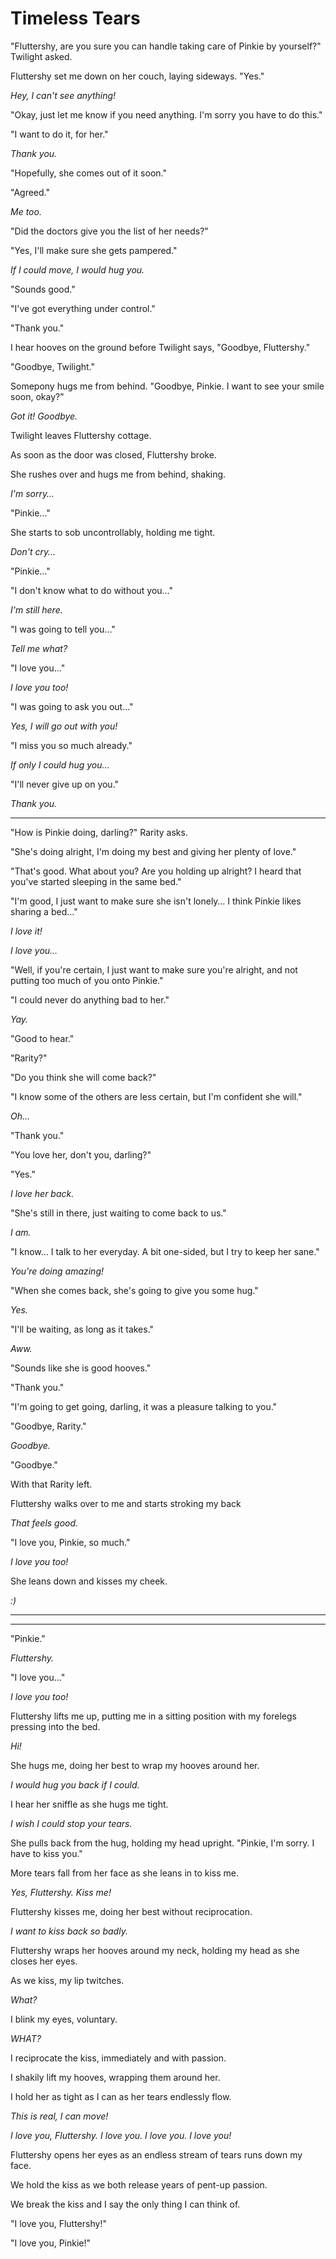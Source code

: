 # Timeless Tears


"Fluttershy, are you sure you can handle taking care of Pinkie by yourself?" Twilight asked.

Fluttershy set me down on her couch, laying sideways. "Yes."

*Hey, I can't see anything!*

"Okay, just let me know if you need anything. I'm sorry you have to do this."

"I want to do it, for her."

*Thank you.*

"Hopefully, she comes out of it soon."

"Agreed."

*Me too.*

"Did the doctors give you the list of her needs?"

"Yes, I'll make sure she gets pampered."

*If I could move, I would hug you.*

"Sounds good."

"I've got everything under control."

"Thank you."

I hear hooves on the ground before Twilight says, "Goodbye, Fluttershy."

"Goodbye, Twilight."

Somepony hugs me from behind. "Goodbye, Pinkie. I want to see your smile soon, okay?"

*Got it! Goodbye.*

Twilight leaves Fluttershy cottage.

As soon as the door was closed, Fluttershy broke.

She rushes over and hugs me from behind, shaking.

*I'm sorry…*

"Pinkie…"

She starts to sob uncontrollably, holding me tight.

*Don't cry…*

"Pinkie…"

"I don't know what to do without you…"

*I'm still here.*

"I was going to tell you…"

*Tell me what?*

"I love you…"

*I love you too!*

"I was going to ask you out…"

*Yes, I will go out with you!*

"I miss you so much already."

*If only I could hug you…*

"I'll never give up on you."

*Thank you.*

***

"How is Pinkie doing, darling?" Rarity asks.

"She's doing alright, I'm doing my best and giving her plenty of love."

"That's good. What about you? Are you holding up alright? I heard that you've started sleeping in the same bed."

"I'm good, I just want to make sure she isn't lonely… I think Pinkie likes sharing a bed…"

*I love it!*

*I love you…*

"Well, if you're certain, I just want to make sure you're alright, and not putting too much of you onto Pinkie."

"I could never do anything bad to her."

*Yay.*

"Good to hear."

"Rarity?"

"Do you think she will come back?"

"I know some of the others are less certain, but I'm confident she will."

*Oh…*

"Thank you."

"You love her, don't you, darling?"

"Yes."

*I love her back.*

"She's still in there, just waiting to come back to us."

*I am.*

"I know… I talk to her everyday. A bit one-sided, but I try to keep her sane."

*You're doing amazing!*

"When she comes back, she's going to give you some hug."

*Yes.*

"I'll be waiting, as long as it takes."

*Aww.*

"Sounds like she is good hooves."

"Thank you."

"I'm going to get going, darling, it was a pleasure talking to you."

"Goodbye, Rarity."

*Goodbye.*

"Goodbye."

With that Rarity left.

Fluttershy walks over to me and starts stroking my back

*That feels good.*

"I love you, Pinkie, so much."

*I love you too!*

She leans down and kisses my cheek.

*:)*

***



***

"Pinkie."

*Fluttershy.*

"I love you…"

*I love you too!*

Fluttershy lifts me up, putting me in a sitting position with my forelegs pressing into the bed.

*Hi!*

She hugs me, doing her best to wrap my hooves around her.

*I would hug you back if I could.*

I hear her sniffle as she hugs me tight.

*I wish I could stop your tears.*

She pulls back from the hug, holding my head upright. "Pinkie, I'm sorry. I have to kiss you."

More tears fall from her face as she leans in to kiss me.

*Yes, Fluttershy. Kiss me!*

Fluttershy kisses me, doing her best without reciprocation.

*I want to kiss back so badly.*

Fluttershy wraps her hooves around my neck, holding my head as she closes her eyes.

As we kiss, my lip twitches.

*What?*

I blink my eyes, voluntary.

*WHAT?*

I reciprocate the kiss, immediately and with passion.

I shakily lift my hooves, wrapping them around her.

I hold her as tight as I can as her tears endlessly flow.

*This is real, I can move!*

*I love you, Fluttershy. I love you. I love you. I love you!*

Fluttershy opens her eyes as an endless stream of tears runs down my face.

We hold the kiss as we both release years of pent-up passion.

We break the kiss and I say the only thing I can think of.

"I love you, Fluttershy!"

"I love you, Pinkie!"
